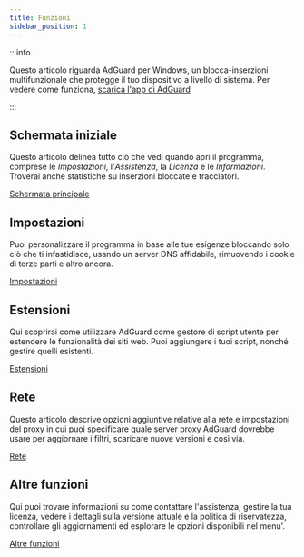 ```yaml
---
title: Funzioni
sidebar_position: 1
---
```


:::info

Questo articolo riguarda AdGuard per Windows, un blocca-inserzioni multifunzionale che protegge il tuo dispositivo a livello di sistema. Per vedere come funziona, [scarica l'app di AdGuard](https://agrd.io/download-kb-adblock)

:::

## Schermata iniziale

Questo articolo delinea tutto ciò che vedi quando apri il programma, comprese le _Impostazioni_, l'_Assistenza_, la _Licenza_ e le _Informazioni_. Troverai anche statistiche su inserzioni bloccate e tracciatori.

[Schermata principale](/adguard-for-windows/features/home-screen/)

## Impostazioni

Puoi personalizzare il programma in base alle tue esigenze bloccando solo ciò che ti infastidisce, usando un server DNS affidabile, rimuovendo i cookie di terze parti e altro ancora.

[Impostazioni](/adguard-for-windows/features/settings/)

## Estensioni

Qui scoprirai come utilizzare AdGuard come gestore di script utente per estendere le funzionalità dei siti web. Puoi aggiungere i tuoi script, nonché gestire quelli esistenti.

[Estensioni](/adguard-for-windows/features/extensions/)

## Rete

Questo articolo descrive opzioni aggiuntive relative alla rete e impostazioni del proxy in cui puoi specificare quale server proxy AdGuard dovrebbe usare per aggiornare i filtri, scaricare nuove versioni e così via.

[Rete](/adguard-for-windows/features/network/)

## Altre funzioni

Qui puoi trovare informazioni su come contattare l'assistenza, gestire la tua licenza, vedere i dettagli sulla versione attuale e la politica di riservatezza, controllare gli aggiornamenti ed esplorare le opzioni disponibili nel menu'.

[Altre funzioni](/adguard-for-windows/features/others/)
